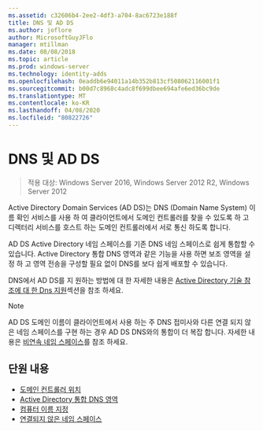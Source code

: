 ```yaml
---
ms.assetid: c32606b4-2ee2-4df3-a704-8ac6723e188f
title: DNS 및 AD DS
ms.author: joflore
author: MicrosoftGuyJFlo
manager: mtillman
ms.date: 08/08/2018
ms.topic: article
ms.prod: windows-server
ms.technology: identity-adds
ms.openlocfilehash: 0eaddb6e94011a14b352b813cf508062116001f1
ms.sourcegitcommit: b00d7c8968c4adc8f699dbee694afe6ed36bc9de
ms.translationtype: MT
ms.contentlocale: ko-KR
ms.lasthandoff: 04/08/2020
ms.locfileid: "80822726"
---
```

# <a name="dns-and-ad-ds"></a>DNS 및 AD DS

>적용 대상: Windows Server 2016, Windows Server 2012 R2, Windows Server 2012

Active Directory Domain Services (AD DS)는 DNS (Domain Name System) 이름 확인 서비스를 사용 하 여 클라이언트에서 도메인 컨트롤러를 찾을 수 있도록 하 고 디렉터리 서비스를 호스트 하는 도메인 컨트롤러에서 서로 통신 하도록 합니다.  
  
AD DS Active Directory 네임 스페이스를 기존 DNS 네임 스페이스로 쉽게 통합할 수 있습니다. Active Directory 통합 DNS 영역과 같은 기능을 사용 하면 보조 영역을 설정 하 고 영역 전송을 구성할 필요 없이 DNS를 보다 쉽게 배포할 수 있습니다.  
  
DNS에서 AD DS를 지 원하는 방법에 대 한 자세한 내용은 [Active Directory 기술 참조에 대 한 Dns 지원](https://go.microsoft.com/fwlink/?LinkID=48147)섹션을 참조 하세요.  
  
> [!NOTE]  
> AD DS 도메인 이름이 클라이언트에서 사용 하는 주 DNS 접미사와 다른 연결 되지 않은 네임 스페이스를 구현 하는 경우 AD DS DNS와의 통합이 더 복잡 합니다. 자세한 내용은 [비연속 네임 스페이스](../../ad-ds/plan/../../ad-ds/plan/Disjoint-Namespace.md)를 참조 하세요.  
  
## <a name="in-this-section"></a>단원 내용  
  
- [도메인 컨트롤러 위치](../../ad-ds/plan/Domain-Controller-Location.md)  
- [Active Directory 통합 DNS 영역](../../ad-ds/plan/Active-Directory-Integrated-DNS-Zones.md)  
- [컴퓨터 이름 지정](../../ad-ds/plan/Computer-Naming.md)  
- [연결되지 않은 네임 스페이스](../../ad-ds/plan/../../ad-ds/plan/Disjoint-Namespace.md)  
